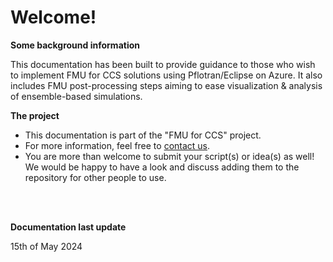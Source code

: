 # Welcome!

**Some background information**

This documentation has been built to provide guidance to those who wish to implement FMU for CCS solutions using Pflotran/Eclipse on Azure. It also includes FMU post-processing steps aiming to ease visualization & analysis of ensemble-based simulations. 


**The project**

- This documentation is part of the "FMU for CCS" project.
- For more information, feel free to [contact us](mailto:fmmo@equinor.com).
- You are more than welcome to submit your script(s) or idea(s) as well! We would be happy to have a look and discuss adding them to the repository for other people to use. 
<br />
<br />

**Documentation last update**

15th of May 2024


